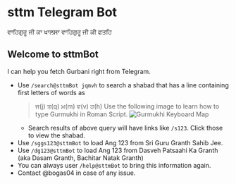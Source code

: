 # sttm Telegram Bot

ਵਾਹਿਗੁਰੂ ਜੀ ਕਾ ਖਾਲਸਾ
ਵਾਹਿਗੁਰੂ ਜੀ ਕੀ ਫਤਹਿ

## Welcome to sttmBot

I can help you fetch Gurbani right from Telegram.

* Use `/search@sttmBot jqmvh` to search a shabad that has a line containing first letters of words as
  > ਜ(j) ਤ(q) ਮ(m) ਵ(v) ਹ(h)
  Use the following image to learn how to type Gurmukhi in Roman Script.
  ![Gurmukhi Keyboard Map](https://www.sikhitothemax.org/assets/images/help/web-desktop-keyboard-map.png)
  * Search results of above query will have links like `/s123`. Click those to view the shabad.
* Use `/sggs123@sttmBot` to load Ang 123 from Sri Guru Granth Sahib Jee.
* Use `/dg123@sttmBot` to load Ang 123 from Dasveh Patsaahi Ka Granth (aka Dasam Granth, Bachitar Natak Granth)
* You can always user `/help@sttmBot` to bring this information again.
* Contact @bogas04 in case of any issue.
